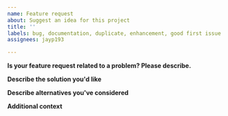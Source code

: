 ```yaml
---
name: Feature request
about: Suggest an idea for this project
title: ''
labels: bug, documentation, duplicate, enhancement, good first issue
assignees: jayp193

---
```


**Is your feature request related to a problem? Please describe.**
<!--- A clear and concise description of what the problem is. Ex.I often run into [...] when [...] happens. -->

**Describe the solution you'd like**
<!--- A clear and concise description of what you want to happen. -->

**Describe alternatives you've considered**
<!--- A clear and concise description of any alternative solutions or features you've considered. -->

**Additional context**
<!--- Add any other context or screenshots about the feature request here. -->
